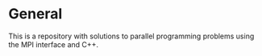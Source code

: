 # General

This is a repository with solutions to parallel programming problems using the MPI interface and C++.
